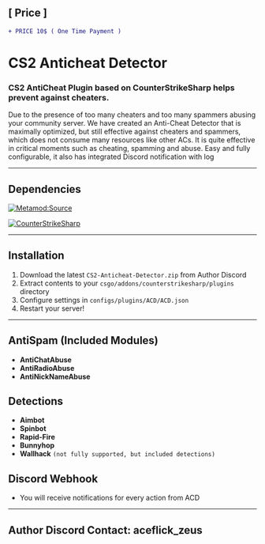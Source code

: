 ## [ Price ]
```diff
+ PRICE 10$ ( One Time Payment )
```

# CS2 Anticheat Detector

### CS2 AntiCheat Plugin based on CounterStrikeSharp helps prevent against cheaters.


Due to the presence of too many cheaters and too many spammers abusing your community server. We have created an Anti-Cheat Detector that is maximally optimized, but still effective against cheaters and spammers, which does not consume many resources like other ACs. It is quite effective in critical moments such as cheating, spamming and abuse. Easy and fully configurable, it also has integrated Discord notification with log

---

## Dependencies
[![Metamod:Source](https://img.shields.io/badge/Metamod:Source-2d2d2d?logo=sourceengine)](https://www.sourcemm.net)

[![CounterStrikeSharp](https://img.shields.io/badge/CounterStrikeSharp-83358F)](https://github.com/roflmuffin/CounterStrikeSharp)


---

## Installation

1. Download the latest `CS2-Anticheat-Detector.zip` from Author Discord
2. Extract contents to your `csgo/addons/counterstrikesharp/plugins` directory
3. Configure settings in `configs/plugins/ACD/ACD.json`
4. Restart your server!

---

## AntiSpam (Included Modules)

- **AntiChatAbuse**
- **AntiRadioAbuse**
- **AntiNickNameAbuse**


## Detections

-  **Aimbot**
-  **Spinbot**
-  **Rapid-Fire**
-  **Bunnyhop**
-  **Wallhack** `(not fully supported, but included detections)`

## Discord Webhook
- You will receive notifications for every action from ACD

---

## Author Discord Contact: aceflick_zeus

